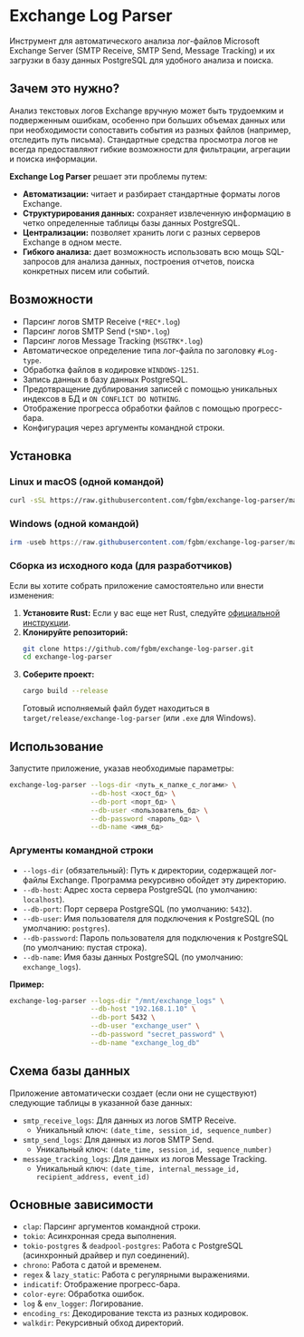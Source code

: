 # Exchange Log Parser

Инструмент для автоматического анализа лог-файлов Microsoft Exchange Server (SMTP Receive, SMTP Send, Message Tracking) и их загрузки в базу данных PostgreSQL для удобного анализа и поиска.

## Зачем это нужно?

Анализ текстовых логов Exchange вручную может быть трудоемким и подверженным ошибкам, особенно при больших объемах данных или при необходимости сопоставить события из разных файлов (например, отследить путь письма). Стандартные средства просмотра логов не всегда предоставляют гибкие возможности для фильтрации, агрегации и поиска информации.

**Exchange Log Parser** решает эти проблемы путем:

*   **Автоматизации:** читает и разбирает стандартные форматы логов Exchange.
*   **Структурирования данных:** сохраняет извлеченную информацию в четко определенные таблицы базы данных PostgreSQL.
*   **Централизации:** позволяет хранить логи с разных серверов Exchange в одном месте.
*   **Гибкого анализа:** дает возможность использовать всю мощь SQL-запросов для анализа данных, построения отчетов, поиска конкретных писем или событий.

## Возможности

*   Парсинг логов SMTP Receive (`*REC*.log`)
*   Парсинг логов SMTP Send (`*SND*.log`)
*   Парсинг логов Message Tracking (`MSGTRK*.log`)
*   Автоматическое определение типа лог-файла по заголовку `#Log-type`.
*   Обработка файлов в кодировке `WINDOWS-1251`.
*   Запись данных в базу данных PostgreSQL.
*   Предотвращение дублирования записей с помощью уникальных индексов в БД и `ON CONFLICT DO NOTHING`.
*   Отображение прогресса обработки файлов с помощью прогресс-бара.
*   Конфигурация через аргументы командной строки.

## Установка

### Linux и macOS (одной командой)

```bash
curl -sSL https://raw.githubusercontent.com/fgbm/exchange-log-parser/main/install.sh | sudo bash
```

### Windows (одной командой)

```powershell
irm -useb https://raw.githubusercontent.com/fgbm/exchange-log-parser/main/install.ps1 | iex
```

### Сборка из исходного кода (для разработчиков)

Если вы хотите собрать приложение самостоятельно или внести изменения:

1.  **Установите Rust:** Если у вас еще нет Rust, следуйте [официальной инструкции](https://www.rust-lang.org/tools/install).
2.  **Клонируйте репозиторий:**
    ```bash
    git clone https://github.com/fgbm/exchange-log-parser.git
    cd exchange-log-parser
    ```
3.  **Соберите проект:**
    ```bash
    cargo build --release
    ```
    Готовый исполняемый файл будет находиться в `target/release/exchange-log-parser` (или `.exe` для Windows).

## Использование

Запустите приложение, указав необходимые параметры:

```bash
exchange-log-parser --logs-dir <путь_к_папке_с_логами> \
                    --db-host <хост_бд> \
                    --db-port <порт_бд> \
                    --db-user <пользователь_бд> \
                    --db-password <пароль_бд> \
                    --db-name <имя_бд>
```

### Аргументы командной строки

*   `--logs-dir` (обязательный): Путь к директории, содержащей лог-файлы Exchange. Программа рекурсивно обойдет эту директорию.
*   `--db-host`: Адрес хоста сервера PostgreSQL (по умолчанию: `localhost`).
*   `--db-port`: Порт сервера PostgreSQL (по умолчанию: `5432`).
*   `--db-user`: Имя пользователя для подключения к PostgreSQL (по умолчанию: `postgres`).
*   `--db-password`: Пароль пользователя для подключения к PostgreSQL (по умолчанию: пустая строка).
*   `--db-name`: Имя базы данных PostgreSQL (по умолчанию: `exchange_logs`).

**Пример:**

```bash
exchange-log-parser --logs-dir "/mnt/exchange_logs" \
                    --db-host "192.168.1.10" \
                    --db-port 5432 \
                    --db-user "exchange_user" \
                    --db-password "secret_password" \
                    --db-name "exchange_log_db"
```

## Схема базы данных

Приложение автоматически создает (если они не существуют) следующие таблицы в указанной базе данных:

*   `smtp_receive_logs`: Для данных из логов SMTP Receive.
    *   Уникальный ключ: `(date_time, session_id, sequence_number)`
*   `smtp_send_logs`: Для данных из логов SMTP Send.
    *   Уникальный ключ: `(date_time, session_id, sequence_number)`
*   `message_tracking_logs`: Для данных из логов Message Tracking.
    *   Уникальный ключ: `(date_time, internal_message_id, recipient_address, event_id)`

## Основные зависимости

*   `clap`: Парсинг аргументов командной строки.
*   `tokio`: Асинхронная среда выполнения.
*   `tokio-postgres` & `deadpool-postgres`: Работа с PostgreSQL (асинхронный драйвер и пул соединений).
*   `chrono`: Работа с датой и временем.
*   `regex` & `lazy_static`: Работа с регулярными выражениями.
*   `indicatif`: Отображение прогресс-бара.
*   `color-eyre`: Обработка ошибок.
*   `log` & `env_logger`: Логирование.
*   `encoding_rs`: Декодирование текста из разных кодировок.
*   `walkdir`: Рекурсивный обход директорий.